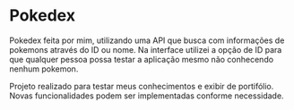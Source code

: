# Pokedex
Pokedex feita por mim, utilizando uma API que busca com informações de pokemons através do ID ou nome.
Na interface utilizei a opção de ID para que qualquer pessoa possa testar a aplicação mesmo não conhecendo nenhum pokemon.

Projeto realizado para testar meus conhecimentos e exibir de portifólio.
Novas funcionalidades podem ser implementadas conforme necessidade.
